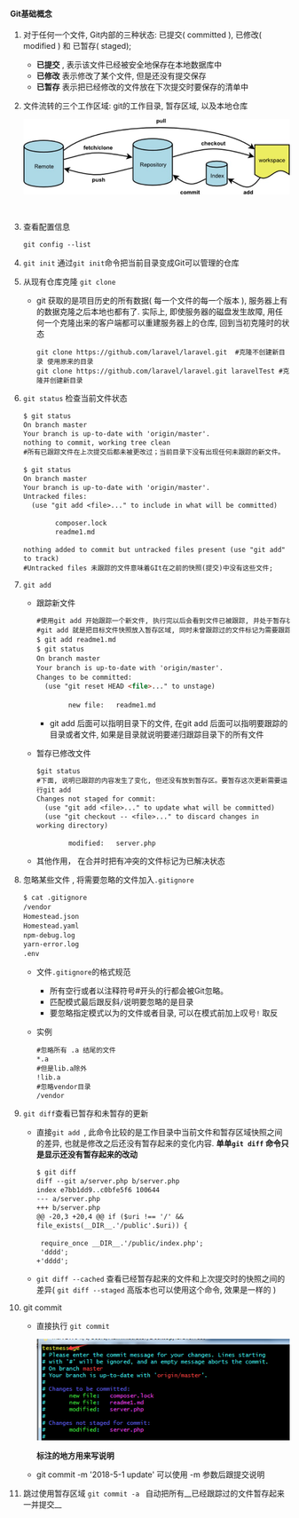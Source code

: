 #### Git基础概念

1. 对于任何一个文件, Git内部的三种状态: 已提交( committed ), 已修改( modified ) 和 已暂存( staged);

   * __已提交__ , 表示该文件已经被安全地保存在本地数据库中
   * __已修改__ 表示修改了某个文件, 但是还没有提交保存
   * __已暂存__ 表示把已经修改的文件放在下次提交时要保存的清单中

2. 文件流转的三个工作区域: git的工作目录, 暂存区域, 以及本地仓库

   ![bg2014061202](./bg2014061202.jpg)

   ​

3. 查看配置信息

   ```html
   git config --list
   ```

4. `git init`  通过`git init`命令把当前目录变成Git可以管理的仓库

5. 从现有仓库克隆 `git clone`

   - git 获取的是项目历史的所有数据( 每一个文件的每一个版本 ), 服务器上有的数据克隆之后本地也都有了.  实际上, 即使服务器的磁盘发生故障, 用任何一个克隆出来的客户端都可以重建服务器上的仓库, 回到当初克隆时的状态 

     ```shell
     git clone https://github.com/laravel/laravel.git  #克隆不创建新目录 使用原来的目录
     git clone https://github.com/laravel/laravel.git laravelTest #克隆并创建新目录
     ```

6. `git status`  检查当前文件状态

   ```shell
   $ git status
   On branch master
   Your branch is up-to-date with 'origin/master'.
   nothing to commit, working tree clean
   #所有已跟踪文件在上次提交后都未被更改过；当前目录下没有出现任何未跟踪的新文件。

   $ git status
   On branch master
   Your branch is up-to-date with 'origin/master'.
   Untracked files:
     (use "git add <file>..." to include in what will be committed)

           composer.lock
           readme1.md

   nothing added to commit but untracked files present (use "git add" to track)
   #Untracked files 未跟踪的文件意味着GIt在之前的快照(提交)中没有这些文件;
   ```

7. `git add` 

   * 跟踪新文件

     ```html
     #使用git add 开始跟踪一个新文件, 执行完以后会看到文件已被跟踪, 并处于暂存状态
     #git add 就是把目标文件快照放入暂存区域, 同时未曾跟踪过的文件标记为需要跟踪.
     $ git add readme1.md
     $ git status
     On branch master
     Your branch is up-to-date with 'origin/master'.
     Changes to be committed:
       (use "git reset HEAD <file>..." to unstage)

             new file:   readme1.md
     ```
     * git add 后面可以指明目录下的文件, 在git add 后面可以指明要跟踪的目录或者文件, 如果是目录就说明要递归跟踪目录下的所有文件

   * 暂存已修改文件

     ```shell
     $git status
     #下面, 说明已跟踪的内容发生了变化, 但还没有放到暂存区。要暂存这次更新需要运行git add
     Changes not staged for commit:
       (use "git add <file>..." to update what will be committed)
       (use "git checkout -- <file>..." to discard changes in working directory)

             modified:   server.php
     ```

   * 其他作用， 在合并时把有冲突的文件标记为已解决状态

8. 忽略某些文件 , 将需要忽略的文件加入`.gitignore` 

   ```html
   $ cat .gitignore
   /vendor
   Homestead.json
   Homestead.yaml
   npm-debug.log
   yarn-error.log
   .env
   ```

   * 文件`.gitignore`的格式规范

     * 所有空行或者以注释符号#开头的行都会被Git忽略。
     * 匹配模式最后跟反斜`/`说明要忽略的是目录
     * 要忽略指定模式以为的文件或者目录, 可以在模式前加上叹号`!` 取反

   * 实例

     ```shell
     #忽略所有 .a 结尾的文件
     *.a
     #但是lib.a除外
     !lib.a
     #忽略vendor目录
     /vendor
     ```

9. `git diff`查看已暂存和未暂存的更新

   * 直接`git add `, 此命令比较的是工作目录中当前文件和暂存区域快照之间的差异, 也就是修改之后还没有暂存起来的变化内容. __单单`git diff`  命令只是显示还没有暂存起来的改动__ 

     ```shell
     $ git diff
     diff --git a/server.php b/server.php
     index e7bb1dd9..c0bfe5f6 100644
     --- a/server.php
     +++ b/server.php
     @@ -20,3 +20,4 @@ if ($uri !== '/' && file_exists(__DIR__.'/public'.$uri)) {

      require_once __DIR__.'/public/index.php';
      'dddd';
     +'dddd';
     ```

   * `git diff --cached` 查看已经暂存起来的文件和上次提交时的快照之间的差异(  `git diff --staged` 高版本也可以使用这个命令, 效果是一样的 )

10. git commit

    * 直接执行 `git commit`

      ![20180501234602](./20180501234602.png)

      __标注的地方用来写说明__

    * git commit -m '2018-5-1 update' 可以使用 -m 参数后跟提交说明

11. 跳过使用暂存区域 `git commit -a ` 自动把所有__已经跟踪过的文件暂存起来一并提交__  